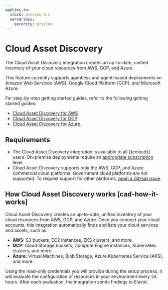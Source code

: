 ```yaml
---
applies_to:
  stack: preview 9.1
  serverless:
    security: preview
---
```


# Cloud Asset Discovery

The Cloud Asset Discovery integration creates an up-to-date, unified inventory of your cloud resources from AWS, GCP, and Azure.

This feature currently supports agentless and agent-based deployments on Amazon Web Services (AWS), Google Cloud Platform (GCP), and Microsoft Azure. 

For step-by-step getting started guides, refer to the following getting started guides:

* [Cloud Asset Discovery for AWS](/solutions/security/cloud/asset-disc-aws.md)
* [Cloud Asset Discovery for GCP](/solutions/security/cloud/asset-disc-gcp.md)
* [Cloud Asset Discovery for Azure](/solutions/security/cloud/asset-disc-azure.md).

## Requirements

* The Cloud Asset Discovery integration is available to all {{ecloud}} users. On-premise deployments require an [appropriate subscription](https://www.elastic.co/pricing) level.
* Cloud Asset Discovery supports only the AWS, GCP, and Azure commercial cloud platforms. Government cloud platforms are not supported. To request support for other platforms, [open a GitHub issue](https://github.com/elastic/kibana/issues/new/choose).


## How Cloud Asset Discovery works [cad-how-it-works]

Cloud Asset Discovery creates an up-to-date, unified inventory of your cloud resources from AWS, GCP, and Azure. Once you connect your cloud accounts, this integration automatically finds and lists your cloud services and assets, such as:

* **AWS:** S3 buckets, EC2 instances, EKS clusters, and more.
* **GCP:** Cloud Storage buckets, Compute Engine instances, Kubernetes clusters, and more.
* **Azure:** Virtual Machines, Blob Storage, Azure Kubernetes Service (AKS), and more.

Using the read-only credentials you will provide during the setup process, it will evaluate the configuration of resources in your environment every 24 hours. After each evaluation, the integration sends findings to Elastic.









